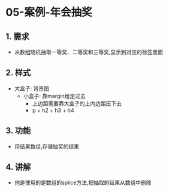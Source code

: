 # 05-案例-年会抽奖

## 1. 需求

- 从数组随机抽取一等奖、二等奖和三等奖,显示到对应的标签里面

## 2. 样式

- 大盒子: 背景图
  - 小盒子: 靠margin给定过去
    - 上边距需要靠大盒子的上内边距压下去
    - p + h2 + h3 + h4

## 3. 功能

- 用结果数组,存储抽奖的结果

## 4. 讲解

- 他是使用的是数组的splice方法,把抽取的结果从数组中删除